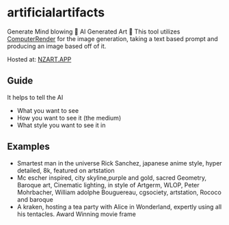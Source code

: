 # artificialartifacts

Generate Mind blowing 🤯 AI Generated Art 🎨
This tool utilizes [ComputerRender](https://computerender.com/) for the image generation,
taking a text based prompt and producing an image based off of it.

Hosted at:  [NZART.APP](https://nzart.app/)

## Guide
It helps to tell the AI
- What you want to see
- How you want to see it (the medium)
- What style you want to see it in

## Examples
- Smartest man in the universe Rick Sanchez, japanese anime style, hyper detailed, 8k, featured on artstation
- Mc escher inspired, city skyline,purple and gold, sacred Geometry, Baroque art, Cinematic lighting, in style of Artgerm, WLOP, Peter Mohrbacher, William adolphe Bouguereau, cgsociety, artstation, Rococo and baroque
- A kraken, hosting a tea party with Alice in Wonderland, expertly using all his tentacles. Award Winning movie frame
